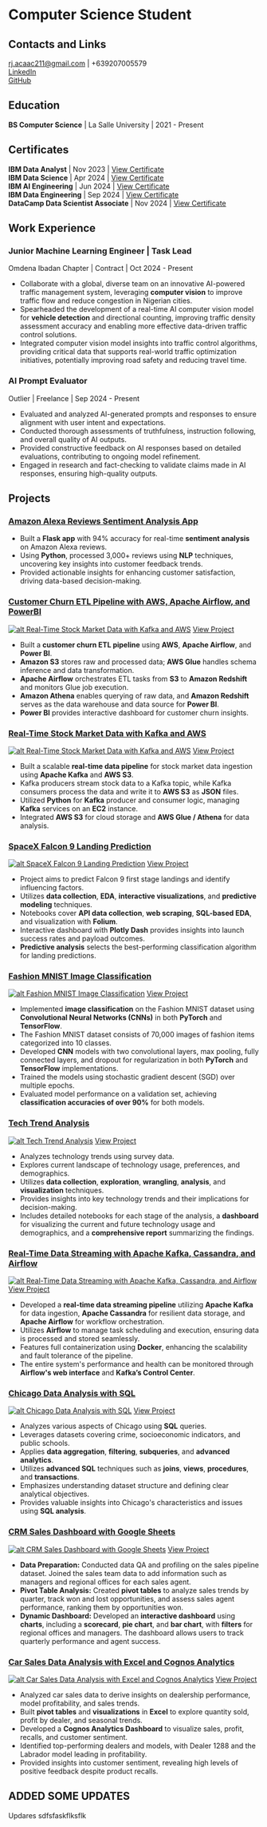 # Computer Science Student

## Contacts and Links
rj.acaac211@gmail.com | +639207005579 \
[LinkedIn](https://www.linkedin.com/in/rj-r-aca-ac-7a070b29a/) \
[GitHub](https://github.com/rjacaac211)

## Education
**BS Computer Science** | La Salle University | 2021 - Present

## Certificates
**IBM Data Analyst** | Nov 2023 | [View Certificate](https://coursera.org/share/4bd141d4137f48ebf6dd781c67d4c432)\
**IBM Data Science** | Apr 2024 | [View Certificate](https://coursera.org/share/aa116bbde7d81fba96bf719d84b7797d)\
**IBM AI Engineering** | Jun 2024 | [View Certificate](https://coursera.org/share/4199b5a5c5a357f6393f0ff190a45ddd)\
**IBM Data Engineering** | Sep 2024 | [View Certificate](https://coursera.org/share/5536170f1d713bf39386954039887cac)\
**DataCamp Data Scientist Associate** | Nov 2024 | [View Certificate](https://www.datacamp.com/certificate/DSA0019457584867)

## Work Experience

### **Junior Machine Learning Engineer | Task Lead**
Omdena Ibadan Chapter | Contract | Oct 2024 - Present
- Collaborate with a global, diverse team on an innovative AI-powered traffic management system, 
leveraging **computer vision** to improve traffic flow and reduce congestion in Nigerian cities. 
- Spearheaded the development of a real-time AI computer vision model for **vehicle detection** and directional 
counting, improving traffic density assessment accuracy and enabling more effective data-driven traffic control 
solutions. 
- Integrated computer vision model insights into traffic control algorithms, providing critical data that supports 
real-world traffic optimization initiatives, potentially improving road safety and reducing travel time. 

### **AI Prompt Evaluator**
Outlier | Freelance | Sep 2024 - Present
- Evaluated and analyzed AI-generated prompts and responses to ensure alignment with user intent and expectations.
- Conducted thorough assessments of truthfulness, instruction following, and overall quality of AI outputs.
- Provided constructive feedback on AI responses based on detailed evaluations, contributing to ongoing model refinement.
- Engaged in research and fact-checking to validate claims made in AI responses, ensuring high-quality outputs.

## Projects

### [**Amazon Alexa Reviews Sentiment Analysis App**](https://github.com/rjacaac211/Amazon-Alexa-Reviews-Sentiment-Analysis-App)
- Built a **Flask app** with 94% accuracy for real-time **sentiment analysis** on Amazon Alexa reviews.
- Using **Python**, processed 3,000+ reviews using **NLP** techniques, uncovering key insights into customer feedback trends.
- Provided actionable insights for enhancing customer satisfaction, driving data-based decision-making.

### [**Customer Churn ETL Pipeline with AWS, Apache Airflow, and PowerBI**](https://github.com/rjacaac211/Customer-Churn-ETL-Pipeline-with-AWS-Airflow-and-PowerBI)
[![alt Real-Time Stock Market Data with Kafka and AWS](assets/img/churn-aws.jpg)](https://github.com/rjacaac211/Customer-Churn-ETL-Pipeline-with-AWS-Airflow-and-PowerBI)
[View Project](https://github.com/rjacaac211/Customer-Churn-ETL-Pipeline-with-AWS-Airflow-and-PowerBI)
- Built a **customer churn ETL pipeline** using **AWS**, **Apache Airflow**, and **Power BI**.
- **Amazon S3** stores raw and processed data; **AWS Glue** handles schema inference and data transformation.
- **Apache Airflow** orchestrates ETL tasks from **S3** to **Amazon Redshift** and monitors Glue job execution.
- **Amazon Athena** enables querying of raw data, and **Amazon Redshift** serves as the data warehouse and data source for **Power BI**.
- **Power BI** provides interactive dashboard for customer churn insights.

### [**Real-Time Stock Market Data with Kafka and AWS**](https://github.com/rjacaac211/Real-Time-Stock-Market-Data-with-Kafka-and-AWS)
[![alt Real-Time Stock Market Data with Kafka and AWS](assets/img/stocks-kafka.jpg)](https://github.com/rjacaac211/Real-Time-Stock-Market-Data-with-Kafka-and-AWS)
[View Project](https://github.com/rjacaac211/Real-Time-Stock-Market-Data-with-Kafka-and-AWS)
- Built a scalable **real-time data pipeline** for stock market data ingestion using **Apache Kafka** and **AWS S3**.
- Kafka producers stream stock data to a Kafka topic, while Kafka consumers process the data and write it to **AWS S3** as **JSON** files.
- Utilized **Python** for **Kafka** producer and consumer logic, managing **Kafka** services on an **EC2** instance.
- Integrated **AWS S3** for cloud storage and **AWS Glue / Athena** for data analysis.

### [**SpaceX Falcon 9 Landing Prediction**](https://github.com/rjacaac211/SpaceX-Falcon-9-Landing-Prediction)
[![alt SpaceX Falcon 9 Landing Prediction](assets/img/spxfalc9_landpred.jpg)](https://github.com/rjacaac211/SpaceX-Falcon-9-Landing-Prediction)
[View Project](https://github.com/rjacaac211/SpaceX-Falcon-9-Landing-Prediction)
- Project aims to predict Falcon 9 first stage landings and identify influencing factors.
- Utilizes **data collection**, **EDA**, **interactive visualizations**, and **predictive modeling** techniques.
- Notebooks cover **API data collection**, **web scraping**, **SQL-based EDA**, and visualization with **Folium**.
- Interactive dashboard with **Plotly Dash** provides insights into launch success rates and payload outcomes.
- **Predictive analysis** selects the best-performing classification algorithm for landing predictions.

### [**Fashion MNIST Image Classification**](https://github.com/rjacaac211/Fashion_MNIST_Image_Classification)
[![alt Fashion MNIST Image Classification](assets/img/fashion-mnist.jpg)](https://github.com/rjacaac211/Fashion_MNIST_Image_Classification)
[View Project](https://github.com/rjacaac211/Fashion_MNIST_Image_Classification)
- Implemented **image classification** on the Fashion MNIST dataset using **Convolutional Neural Networks (CNNs)** in both **PyTorch** and **TensorFlow**.
- The Fashion MNIST dataset consists of 70,000 images of fashion items categorized into 10 classes.
- Developed **CNN** models with two convolutional layers, max pooling, fully connected layers, and dropout for regularization in both **PyTorch** and **TensorFlow** implementations.
- Trained the models using stochastic gradient descent (SGD) over multiple epochs.
- Evaluated model performance on a validation set, achieving **classification accuracies of over 90%** for both models.

### [**Tech Trend Analysis**](https://github.com/rjacaac211/Tech-Trend-Analysis)
[![alt Tech Trend Analysis](assets/img/tech-trend-analysis.jpg)](https://github.com/rjacaac211/Tech-Trend-Analysis)
[View Project](https://github.com/rjacaac211/Tech-Trend-Analysis)
- Analyzes technology trends using survey data.
- Explores current landscape of technology usage, preferences, and demographics.
- Utilizes **data collection**, **exploration**, **wrangling**, **analysis**, and **visualization** techniques.
- Provides insights into key technology trends and their implications for decision-making.
- Includes detailed notebooks for each stage of the analysis, a **dashboard** for visualizing the current and future technology usage and demographics, and a **comprehensive report** summarizing the findings.

### [**Real-Time Data Streaming with Apache Kafka, Cassandra, and Airflow**](https://github.com/rjacaac211/Real-Time-User-Data-with-Airflow-Kafka-Cassandra)
[![alt Real-Time Data Streaming with Apache Kafka, Cassandra, and Airflow](assets/img/user-kafka.jpg)](https://github.com/rjacaac211/Real-Time-User-Data-with-Airflow-Kafka-Cassandra)
[View Project](https://github.com/rjacaac211/Real-Time-User-Data-with-Airflow-Kafka-Cassandra)
- Developed a **real-time data streaming pipeline** utilizing **Apache Kafka** for data ingestion, **Apache Cassandra** for resilient data storage, and **Apache Airflow** for workflow orchestration.
- Utilizes **Airflow** to manage task scheduling and execution, ensuring data is processed and stored seamlessly.
- Features full containerization using **Docker**, enhancing the scalability and fault tolerance of the pipeline.
- The entire system's performance and health can be monitored through **Airflow's web interface** and **Kafka’s Control Center**.

### [**Chicago Data Analysis with SQL**](https://github.com/rjacaac211/Chicago-Data-Analysis-with-SQL)
[![alt Chicago Data Analysis with SQL](assets/img/chicago-data-analysis.jpg)](https://github.com/rjacaac211/Chicago-Data-Analysis-with-SQL)
[View Project](https://github.com/rjacaac211/Chicago-Data-Analysis-with-SQL)
- Analyzes various aspects of Chicago using **SQL** queries.
- Leverages datasets covering crime, socioeconomic indicators, and public schools.
- Applies **data aggregation**, **filtering**, **subqueries**, and **advanced analytics**.
- Utilizes **advanced SQL** techniques such as **joins**, **views**, **procedures**, and **transactions**.
- Emphasizes understanding dataset structure and defining clear analytical objectives.
- Provides valuable insights into Chicago's characteristics and issues using **SQL analysis**.

### [**CRM Sales Dashboard with Google Sheets**](https://github.com/rjacaac211/CRM-Sales-Dashboard-with-Google-Sheets)
[![alt CRM Sales Dashboard with Google Sheets](assets/img/crm-sales-dashboard.jpg)](https://github.com/rjacaac211/CRM-Sales-Dashboard-with-Google-Sheets)
[View Project](https://github.com/rjacaac211/CRM-Sales-Dashboard-with-Google-Sheets)
- **Data Preparation:** Conducted data QA and profiling on the sales pipeline dataset. Joined the sales team data to add information such as managers and regional offices for each sales agent.
- **Pivot Table Analysis:** Created **pivot tables** to analyze sales trends by quarter, track won and lost opportunities, and assess sales agent performance, ranking them by opportunities won.
- **Dynamic Dashboard:** Developed an **interactive dashboard** using **charts**, including a **scorecard**, **pie chart**, and **bar chart**, with **filters** for regional offices and managers. The dashboard allows users to track quarterly performance and agent success.

### [**Car Sales Data Analysis with Excel and Cognos Analytics**](https://github.com/rjacaac211/Car-Sales-Data-Analysis-with-Excel-and-Cognos-Analytics)
[![alt Car Sales Data Analysis with Excel and Cognos Analytics](assets/img/car-sales-analysis.jpg)](https://github.com/rjacaac211/Car-Sales-Data-Analysis-with-Excel-and-Cognos-Analytics)
[View Project](https://github.com/rjacaac211/Car-Sales-Data-Analysis-with-Excel-and-Cognos-Analytics)
- Analyzed car sales data to derive insights on dealership performance, model profitability, and sales trends.
- Built **pivot tables** and **visualizations** in **Excel** to explore quantity sold, profit by dealer, and seasonal trends.
- Developed a **Cognos Analytics Dashboard** to visualize sales, profit, recalls, and customer sentiment.
- Identified top-performing dealers and models, with Dealer 1288 and the Labrador model leading in profitability.
- Provided insights into customer sentiment, revealing high levels of positive feedback despite product recalls.


## ADDED SOME UPDATES
Updares sdfsfaskflksflk
